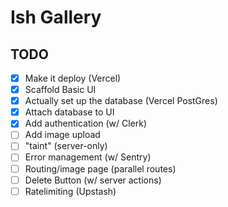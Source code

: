 # Ish Gallery

## TODO

- [x] Make it deploy (Vercel)
- [x] Scaffold Basic UI
- [x] Actually set up the database (Vercel PostGres)
- [x] Attach database to UI
- [x] Add authentication (w/ Clerk)
- [ ] Add image upload
- [ ] "taint" (server-only)
- [ ] Error management (w/ Sentry)
- [ ] Routing/image page (parallel routes)
- [ ] Delete Button (w/ server actions)
- [ ] Ratelimiting (Upstash)
